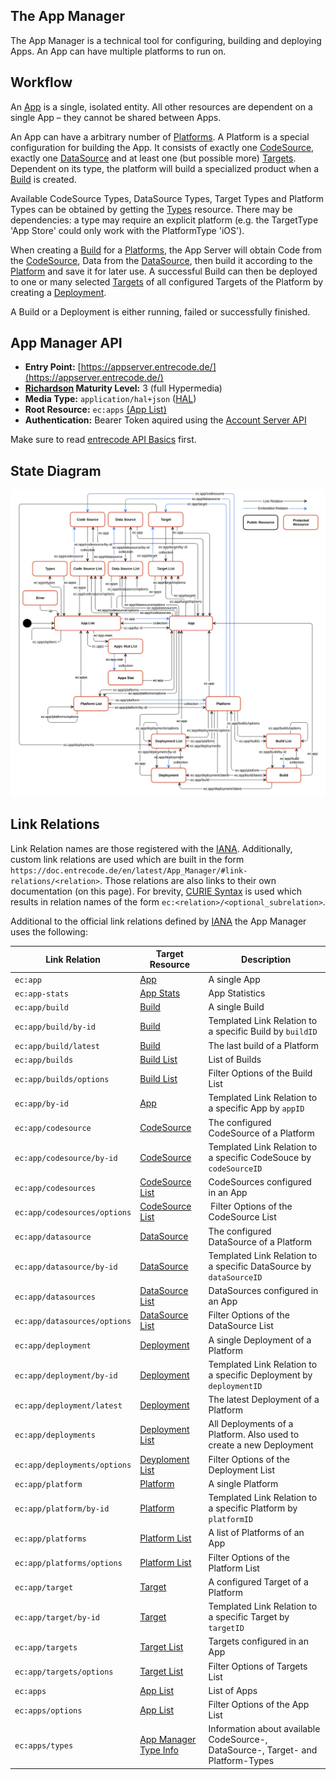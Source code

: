 ## The App Manager

The App Manager is a technical tool for configuring, building and deploying Apps. An App can have multiple platforms to run on. 

## Workflow

An [App](resources/app/) is a single, isolated entity. All other resources are dependent on a single App – they cannot be shared between Apps. 

An App can have a arbitrary number of [Platforms](resources/platform/). A Platform is a special configuration for building the App. It consists of exactly one [CodeSource](resources/codesource/), exactly one [DataSource](resources/datasource/) and at least one (but possible more) [Targets](resources/target/). Dependent on its type, the platform will build a specialized product when a [Build](resources/build/) is created.

Available CodeSource Types, DataSource Types, Target Types and Platform Types can be obtained by getting the [Types](resources/apptypes/) resource. There may be dependencies: a type may require an explicit platform (e.g. the TargetType 'App Store' could only work with the PlatformType 'iOS').

When creating a [Build](resources/build/) for a [Platforms](resources/platform/), the App Server will obtain Code from the [CodeSource](resources/codesource/), Data from the [DataSource](resources/datasource/), then build it according to the [Platform](resources/platform/) and save it for later use. A successful Build can then be deployed to one or many selected [Targets](resources/target/) of all configured Targets of the Platform by creating a [Deployment](resources/deployment/).

A Build or a Deployment is either running, failed or successfully finished.

## App Manager API 

* **Entry Point:** [https://appserver.entrecode.de/](https://appserver.entrecode.de/)
* **[Richardson](http://martinfowler.com/articles/richardsonMaturityModel.html) Maturity Level:** 3 (full Hypermedia)
* **Media Type:** `application/hal+json` ([HAL](https://tools.ietf.org/html/draft-kelly-json-hal-06))
* **Root Resource:** `ec:apps` [(App List)](resources/app/#list)
* **Authentication:** Bearer Token aquired using the [Account Server API](account_server/#authentication)

Make sure to read [entrecode API Basics](../) first.


## State Diagram

[![State Diagram](../img/statediagram-app.svg)](../img/statediagram-app.svg)


## Link Relations

Link Relation names are those registered with the [IANA](http://www.iana.org/assignments/link-relations/link-relations.xhtml). Additionally, custom link relations are used which are built in the form `https://doc.entrecode.de/en/latest/App_Manager/#link-relations/<relation>`. Those relations are also links to their own documentation (on this page). 
For brevity, [CURIE Syntax](http://www.w3.org/TR/curie/) is used which results in relation names of the form `ec:<relation>/<optional_subrelation>`. 

Additional to the official link relations defined by [IANA](http://www.iana.org/assignments/link-relations/link-relations.xhtml) the App Manager uses the following:


| Link Relation                                                                    | Target Resource                                | Description |
|----------------------------------------------------------------------------------|------------------------------------------------|-------------|
| `ec:app`							<a name="relation-app"></a>                     | [App](resources/app/)                          | A single App |
| `ec:app-stats`					<a name="relation-app-stats"></a>               | [App Stats](resources/app-stats/)              | App Statistics |
| `ec:app/build`					<a name="relation-app/build"></a>               | [Build](resources/build/)                      | A single Build | 
| `ec:app/build/by-id`				<a name="relation-app/build/by-id"></a>         | [Build](resources/build)                       | Templated Link Relation to a specific Build by `buildID` |
| `ec:app/build/latest`				<a name="relation-app/build/by-id"></a>         | [Build](resources/build)                       | The last build of a Platform |
| `ec:app/builds` 					<a name="relation-app/builds"></a>              | [Build List](resources/build/#list)            | List of Builds |
| `ec:app/builds/options` 			<a name="relation-app/builds"></a>              | [Build List](resources/build/#list)            | Filter Options of the Build List |
| `ec:app/by-id`					<a name="relation-app/by-id"></a>               | [App](resources/app/)                          | Templated Link Relation to a specific App by `appID` |
| `ec:app/codesource`				<a name="relation-app/codesource"></a>          | [CodeSource](resources/codesource/)            | The configured CodeSource of a Platform |
| `ec:app/codesource/by-id`			<a name="relation-app/codesource/by-id"></a>    | [CodeSource](resources/codesource/)            | Templated Link Relation to a specific CodeSouce by `codeSourceID` |
| `ec:app/codesources`				<a name="relation-app/codesources"></a>         | [CodeSource List](resources/codesource/#list)  | CodeSources configured in an App |
| `ec:app/codesources/options`     <a name="relation-app/codesources/options"></a> | [CodeSource List](resources/codesource/#list)  | Filter Options of the CodeSource List |
| `ec:app/datasource`				<a name="relation-app/datasource"></a>          | [DataSource](resources/datasource/)            | The configured DataSource of a Platform |
| `ec:app/datasource/by-id`        <a name="relation-app/datasource/by-id"></a>    | [DataSource](resource/datasource/)             | Templated Link Relation to a specific DataSource by `dataSourceID` |
| `ec:app/datasources`				<a name="relation-app/datasources"></a>         | [DataSource List](resources/datasource/#list)  | DataSources configured in an App |
| `ec:app/datasources/options`     <a name="relation-app/datasources/options"></a> | [DataSource List](resources/datasource/#list)  | Filter Options of the DataSource List |
| `ec:app/deployment`				<a name="relation-app/deployment"></a>          | [Deployment](resources/deployment/)            | A single Deployment of a Platform |
| `ec:app/deployment/by-id`        <a name="relation-app/deployment/by-id"></a>    | [Deployment](resources/deployment/)            | Templated Link Relation to a specific Deployment by `deploymentID` |
| `ec:app/deployment/latest`		<a name="relation-app/deployment/latest"></a>   | [Deployment](resources/deployment/)            | The latest Deployment of a Platform |
| `ec:app/deployments`				<a name="relation-app/deployments"></a>         | [Deployment List](resources/deployment/#list)  | All Deployments of a Platform. Also used to create a new Deployment |
| `ec:app/deployments/options`     <a name="relation-app/deployments/options"></a> | [Deyploment List](resources/deployment/#list)  | Filter Options of the Deployment List |
| `ec:app/platform`					<a name="relation-app/platform"></a>            | [Platform](resources/platform/)                | A single Platform |
| `ec:app/platform/by-id`			<a name="relation-app/platform/by-id"></a>      | [Platform](resources/platform/)                | Templated Link Relation to a specific Platform by `platformID` |
| `ec:app/platforms`				<a name="relation-app/platforms"></a>           | [Platform List](resources/platform/#list)      | A list of Platforms of an App |
| `ec:app/platforms/options`		<a name="relation-app/platforms/options"></a>   | [Platform List](resources/platform/#list)      | Filter Options of the Platform List |
| `ec:app/target`					<a name="relation-app/target"></a>              | [Target](resources/target/)                    | A configured Target of a Platform |
| `ec:app/target/by-id`            <a name="relation-app/target/by-id"></a>        | [Target](resources/target/)                    | Templated Link Relation to a specific Target by `targetID`|
| `ec:app/targets`					<a name="relation-app/targets"></a>             | [Target List](resources/target/#list)          | Targets configured in an App |
| `ec:app/targets/options`         <a name="relation-app/targets/options"></a>     | [Target List](resources/target/#list)          | Filter Options of Targets List |
| `ec:apps`							<a name="relation-apps"></a>                    | [App List](resources/app/#list)                | List of Apps |
| `ec:apps/options`					<a name="relation-apps/options"></a>            | [App List](resources/app/#list)                | Filter Options of the App List |
| `ec:apps/types`					<a name="relation-apps/types"></a>              | [App Manager Type Info](resources/apptypes/)   | Information about available CodeSource-, DataSource-, Target- and Platform-Types |
